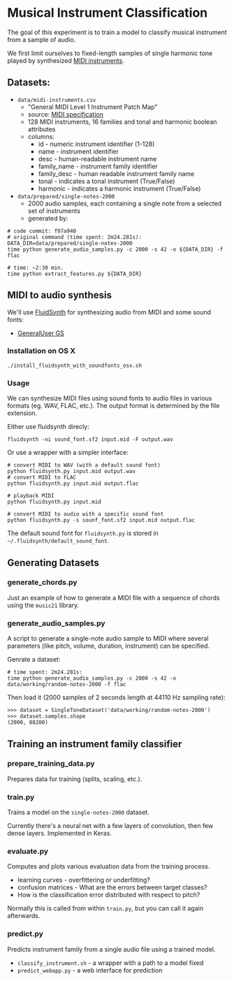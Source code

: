 # Musical Instrument Classification

The goal of this experiment is to train a model to classify musical instrument from a sample of audio.

We first limit ourselves to fixed-length samples of single harmonic tone played by synthesized [MIDI instruments](https://www.midi.org/specifications/item/gm-level-1-sound-set).

## Datasets:

- `data/midi-instruments.csv`
  - "General MIDI Level 1 Instrument Patch Map"
  - source: [MIDI specification](https://www.midi.org/specifications/item/gm-level-1-sound-set)
  - 128 MIDI instruments, 16 families and tonal and harmonic boolean attributes
  - columns:
    - id - numeric instrument identifier (1-128)
    - name - instrument identifier
    - desc - human-readable instrument name
    - family_name - instrument family identifier
    - family_desc - human readable instrument family name
    - tonal - indicates a tonal instrument (True/False)
    - harmonic - indicates a harmonic instrument (True/False)
- `data/prepared/single-notes-2000`
  - 2000 audio samples, each containing a single note from a selected set of
    instruments
  - generated by:

```
# code commit: f97a940
# original command (time spent: 2m24.281s):
DATA_DIR=data/prepared/single-notes-2000
time python generate_audio_samples.py -c 2000 -s 42 -o ${DATA_DIR} -f flac

# time: ~2:30 min.
time python extract_features.py ${DATA_DIR}
```

## MIDI to audio synthesis

We'll use [FluidSynth](http://www.fluidsynth.org) for synthesizing audio from MIDI and some sound fonts:

- [GeneralUser GS](http://www.schristiancollins.com/generaluser.php)

### Installation on OS X

`./install_fluidsynth_with_soundfonts_osx.sh`

### Usage

We can synthesize MIDI files using sound fonts to audio files in various formats (eg. WAV, FLAC, etc.). The output format is determined by the file extension.

Either use fluidsynth direcly:

```
fluidsynth -ni sound_font.sf2 input.mid -F output.wav
```

Or use a wrapper with a simpler interface:

```
# convert MIDI to WAV (with a default sound font)
python fluidsynth.py input.mid output.wav
# convert MIDI to FLAC
python fluidsynth.py input.mid output.flac

# playback MIDI
python fluidsynth.py input.mid

# convert MIDI to audio with a specific sound font
python fluidsynth.py -s sounf_font.sf2 input.mid output.flac
```

The default sound font for `fluidsynth.py` is stored in `~/.fluidsynth/default_sound_font`.

## Generating Datasets

### generate_chords.py

Just an example of how to generate a MIDI file with a sequence of chords using the `music21` library.

### generate_audio_samples.py

A script to generate a single-note audio sample to MIDI where several parameters (like pitch, volume, duration, instrument) can be specified.

Genrate a dataset:

```
# time spent: 2m24.281s:
time python generate_audio_samples.py -c 2000 -s 42 -o data/working/random-notes-2000 -f flac
```

Then load it (2000 samples of 2 seconds length at 44110 Hz sampling rate):

```
>>> dataset = SingleToneDataset('data/working/random-notes-2000')
>>> dataset.samples.shape
(2000, 88200)
```

## Training an instrument family classifier

### prepare_training_data.py

Prepares data for training (splits, scaling, etc.).

### train.py

Trains a model on the `single-notes-2000` dataset.

Currently there's a neural net with a few layers of convolution, then few dense layers. Implemented in Keras.

### evaluate.py

Computes and plots various evaluation data from the training process.

- learning curves - overfittering or underfitting?
- confusion matrices - What are the errors between target classes?
- How is the classification error distributed with respect to pitch?

Normally this is called from within `train.py`, but you can call it again afterwards.

### predict.py

Predicts instrument family from a single audio file using a trained model.

- `classify_instrument.sh` - a wrapper with a path to a model fixed
- `predict_webapp.py` - a web interface for prediction
